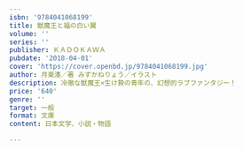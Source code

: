 ```yaml
---
isbn: '9784041068199'
title: 獣魔王と福の白い翼
volume: ''
series: ''
publisher: ＫＡＤＯＫＡＷＡ
pubdate: '2018-04-01'
cover: 'https://cover.openbd.jp/9784041068199.jpg'
author: 月東湊／著 みずかねりょう／イラスト
description: 冷徹な獣魔王×生け贄の青年の、幻想的ラブファンタジー！
price: '640'
genre: ''
target: 一般
format: 文庫
content: 日本文学、小説・物語

---
```

